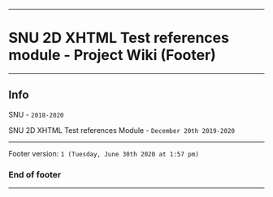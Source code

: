 
***

# SNU 2D XHTML Test references module - Project Wiki (Footer)

***

## Info

SNU - `2018-2020`

SNU 2D XHTML Test references Module - `December 20th 2019-2020`

***

Footer version: `1 (Tuesday, June 30th 2020 at 1:57 pm)`

### End of footer

***
